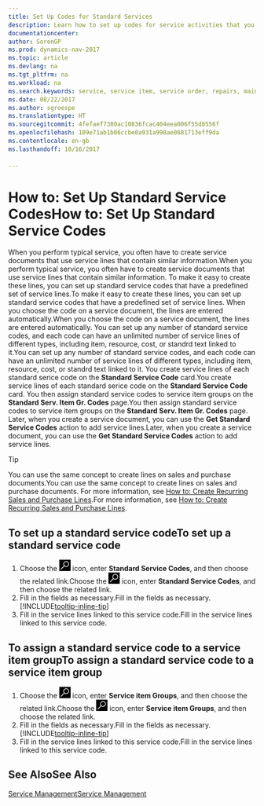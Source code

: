 ```yaml
---
title: Set Up Codes for Standard Services
description: Learn how to set up codes for service activities that you often perform.
documentationcenter: 
author: SorenGP
ms.prod: dynamics-nav-2017
ms.topic: article
ms.devlang: na
ms.tgt_pltfrm: na
ms.workload: na
ms.search.keywords: service, service item, service order, repairs, maintenance
ms.date: 08/22/2017
ms.author: sgroespe
ms.translationtype: HT
ms.sourcegitcommit: 4fefaef7380ac10836fcac404eea006f55d8556f
ms.openlocfilehash: 109e71ab1b06ccbe0a931a998ae0681713eff9da
ms.contentlocale: en-gb
ms.lasthandoff: 10/16/2017

---
```


# <a name="how-to-set-up-standard-service-codes"></a><span data-ttu-id="0ddfd-103">How to: Set Up Standard Service Codes</span><span class="sxs-lookup"><span data-stu-id="0ddfd-103">How to: Set Up Standard Service Codes</span></span>
<span data-ttu-id="0ddfd-104">When you perform typical service, you often have to create service documents that use service lines that contain similar information.</span><span class="sxs-lookup"><span data-stu-id="0ddfd-104">When you perform typical service, you often have to create service documents that use service lines that contain similar information.</span></span> <span data-ttu-id="0ddfd-105">To make it easy to create these lines, you can set up standard service codes that have a predefined set of service lines.</span><span class="sxs-lookup"><span data-stu-id="0ddfd-105">To make it easy to create these lines, you can set up standard service codes that have a predefined set of service lines.</span></span> <span data-ttu-id="0ddfd-106">When you choose the code on a service document, the lines are entered automatically.</span><span class="sxs-lookup"><span data-stu-id="0ddfd-106">When you choose the code on a service document, the lines are entered automatically.</span></span> <span data-ttu-id="0ddfd-107">You can set up any number of standard service codes, and each code can have an unlimited number of service lines of different types, including item, resource, cost, or standrd text linked to it.</span><span class="sxs-lookup"><span data-stu-id="0ddfd-107">You can set up any number of standard service codes, and each code can have an unlimited number of service lines of different types, including item, resource, cost, or standrd text linked to it.</span></span> <span data-ttu-id="0ddfd-108">You create service lines of each standard serice code on the **Standard Service Code** card.</span><span class="sxs-lookup"><span data-stu-id="0ddfd-108">You create service lines of each standard serice code on the **Standard Service Code** card.</span></span> <span data-ttu-id="0ddfd-109">You then assign standard service codes to service item groups on the **Standard Serv. Item Gr. Codes** page.</span><span class="sxs-lookup"><span data-stu-id="0ddfd-109">You then assign standard service codes to service item groups on the **Standard Serv. Item Gr. Codes** page.</span></span> <span data-ttu-id="0ddfd-110">Later, when you create a service document, you can use the **Get Standard Service Codes** action to add service lines.</span><span class="sxs-lookup"><span data-stu-id="0ddfd-110">Later, when you create a service document, you can use the **Get Standard Service Codes** action to add service lines.</span></span>  
  
> [!Tip]
>  <span data-ttu-id="0ddfd-111">You can use the same concept to create lines on sales and purchase documents.</span><span class="sxs-lookup"><span data-stu-id="0ddfd-111">You can use the same concept to create lines on sales and purchase documents.</span></span> <span data-ttu-id="0ddfd-112">For more information, see [How to: Create Recurring Sales and Purchase Lines](sales-how-work-standard-lines.md).</span><span class="sxs-lookup"><span data-stu-id="0ddfd-112">For more information, see [How to: Create Recurring Sales and Purchase Lines](sales-how-work-standard-lines.md).</span></span>    
  
## <a name="to-set-up-a-standard-service-code"></a><span data-ttu-id="0ddfd-113">To set up a standard service code</span><span class="sxs-lookup"><span data-stu-id="0ddfd-113">To set up a standard service code</span></span>    
1. <span data-ttu-id="0ddfd-114">Choose the ![Search for Page or Report](media/ui-search/search_small.png "Search for Page or Report icon") icon, enter **Standard Service Codes**, and then choose the related link.</span><span class="sxs-lookup"><span data-stu-id="0ddfd-114">Choose the ![Search for Page or Report](media/ui-search/search_small.png "Search for Page or Report icon") icon, enter **Standard Service Codes**, and then choose the related link.</span></span>  
2. <span data-ttu-id="0ddfd-115">Fill in the fields as necessary.</span><span class="sxs-lookup"><span data-stu-id="0ddfd-115">Fill in the fields as necessary.</span></span> [!INCLUDE[tooltip-inline-tip](includes/tooltip-inline-tip_md.md)]  
4. <span data-ttu-id="0ddfd-116">Fill in the service lines linked to this service code.</span><span class="sxs-lookup"><span data-stu-id="0ddfd-116">Fill in the service lines linked to this service code.</span></span>  

## <a name="to-assign-a-standard-service-code-to-a-service-item-group"></a><span data-ttu-id="0ddfd-117">To assign a standard service code to a service item group</span><span class="sxs-lookup"><span data-stu-id="0ddfd-117">To assign a standard service code to a service item group</span></span>
1. <span data-ttu-id="0ddfd-118">Choose the ![Search for Page or Report](media/ui-search/search_small.png "Search for Page or Report icon") icon, enter **Service item Groups**, and then choose the related link.</span><span class="sxs-lookup"><span data-stu-id="0ddfd-118">Choose the ![Search for Page or Report](media/ui-search/search_small.png "Search for Page or Report icon") icon, enter **Service item Groups**, and then choose the related link.</span></span>  
2. <span data-ttu-id="0ddfd-119">Fill in the fields as necessary.</span><span class="sxs-lookup"><span data-stu-id="0ddfd-119">Fill in the fields as necessary.</span></span> [!INCLUDE[tooltip-inline-tip](includes/tooltip-inline-tip_md.md)]
3. <span data-ttu-id="0ddfd-120">Fill in the service lines linked to this service code.</span><span class="sxs-lookup"><span data-stu-id="0ddfd-120">Fill in the service lines linked to this service code.</span></span>  

## <a name="see-also"></a><span data-ttu-id="0ddfd-121">See Also</span><span class="sxs-lookup"><span data-stu-id="0ddfd-121">See Also</span></span>
[<span data-ttu-id="0ddfd-122">Service Management</span><span class="sxs-lookup"><span data-stu-id="0ddfd-122">Service Management</span></span>](service-service.md)
